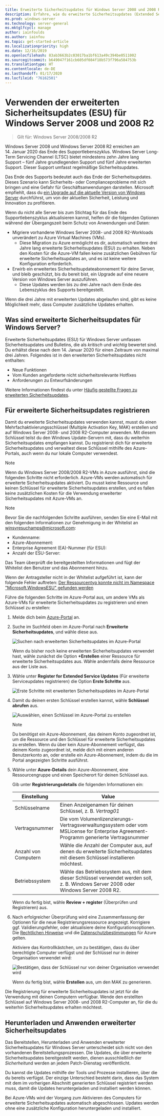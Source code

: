 ```yaml
---
title: Erweiterte Sicherheitsupdates für Windows Server 2008 und 2008 R2
description: Erfahre, wie du erweiterte Sicherheitsupdates (Extended Security Updates, ESU) für Windows Server 2008 und 2008 R2 nach dem Ende des Supportlebenszyklus verwenden kannst.
ms.prod: windows-server
ms.technology: server-general
ms.mktglfcycl: manage
author: iainfoulds
ms.author: iainfou
ms.topic: get-started-article
ms.localizationpriority: high
ms.date: 12/16/2019
ms.openlocfilehash: 83ab3663b2c03017ba1bf613a49c394be0511002
ms.sourcegitcommit: b649047f161cb605df084f18b573f796a584753b
ms.translationtype: HT
ms.contentlocale: de-DE
ms.lasthandoff: 01/17/2020
ms.locfileid: "76162501"
---
```

# <a name="how-to-use-windows-server-2008-and-2008-r2-extended-security-updates-esu"></a>Verwenden der erweiterten Sicherheitsupdates (ESU) für Windows Server 2008 und 2008 R2

>Gilt für: Windows Server 2008/2008 R2

Windows Server 2008 und Windows Server 2008 R2 erreichen am 14. Januar 2020 das Ende des Supportlebenszyklus. Windows Server Long-Term Servicing Channel (LTSC) bietet mindestens zehn Jahre lang Support – fünf Jahre grundlegenden Support und fünf Jahre erweiterten Support. Dieser Support umfasst regelmäßige Sicherheitsupdates.

Das Ende des Supports bedeutet auch das Ende der Sicherheitsupdates. Dieses Szenario kann Sicherheits- oder Complianceprobleme mit sich bringen und eine Gefahr für Geschäftsanwendungen darstellen. Microsoft empfiehlt, dass du [ein Upgrade auf die aktuelle Version von Windows Server](modernize-windows-server-2008.md) durchführst, um von der aktuellen Sicherheit, Leistung und Innovation zu profitieren.

Wenn du nicht alle Server bis zum Stichtag für das Ende des Supportlebenszyklus aktualisieren kannst, helfen dir die folgenden Optionen während der Übergangszeit beim Schutz von Anwendungen und Daten:

* Migriere vorhandene Windows Server 2008- und 2008 R2-Workloads unverändert zu Azure Virtual Machines (VMs).
    * Diese Migration zu Azure ermöglicht es dir, automatisch weitere drei Jahre lang erweiterte Sicherheitsupdates (ESU) zu erhalten. Neben den Kosten für die Azure-VM fallen keine zusätzlichen Gebühren für erweiterte Sicherheitsupdates an, und es ist keine weitere Konfiguration erforderlich.
* Erwirb ein erweitertes Sicherheitsupdateabonnement für deine Server, und bleib geschützt, bis du bereit bist, ein Upgrade auf eine neuere Version von Windows Server auszuführen.
    * Diese Updates werden bis zu drei Jahre nach dem Ende des Lebenszyklus des Supports bereitgestellt.

Wenn die drei Jahre mit erweiterten Updates abgelaufen sind, gibt es keine Möglichkeit mehr, dass Computer zusätzliche Updates erhalten.

## <a name="what-are-extended-security-updates-for-windows-server"></a>Was sind erweiterte Sicherheitsupdates für Windows Server?

Erweiterte Sicherheitsupdates (ESU) für Windows Server umfassen Sicherheitsupdates und Bulletins, die als *kritisch* und *wichtig* bewertet sind. Du erhältst diese nach dem 14. Januar 2020 für einen Zeitraum von maximal drei Jahren. Folgendes ist in den erweiterten Sicherheitsupdates nicht enthalten:

* Neue Funktionen
* Vom Kunden angeforderte nicht sicherheitsrelevante Hotfixes
* Anforderungen zu Entwurfsänderungen

Weitere Informationen findest du unter [Häufig gestellte Fragen zu erweiterten Sicherheitsupdates](https://www.microsoft.com/cloud-platform/extended-security-updates).

## <a name="register-for-extended-security-updates"></a>Für erweiterte Sicherheitsupdates registrieren

Damit du erweiterte Sicherheitsupdates verwenden kannst, musst du einen Mehrfachaktivierungsschlüssel (Multiple Activation Key, MAK) erstellen und auf Windows Server 2008- und 2008 R2-Computer anwenden. Mit diesem Schlüssel teilst du den Windows Update-Servern mit, dass du weiterhin Sicherheitsupdates empfangen kannst. Du registrierst dich für erweiterte Sicherheitsupdates und verwaltest diese Schlüssel mithilfe des Azure-Portals, auch wenn du nur lokale Computer verwendest.

> [!NOTE]
> Wenn du Windows Server 2008/2008 R2-VMs in Azure ausführst, sind die folgenden Schritte nicht erforderlich. Azure-VMs werden automatisch für erweiterte Sicherheitsupdates aktiviert. Du musst keine Ressource und keinen Schlüssel für erweiterte Sicherheitsupdates erstellen, und es fallen keine zusätzlichen Kosten für die Verwendung erweiterter Sicherheitsupdates mit Azure-VMs an.

> [!NOTE]
> Bevor Sie die nachfolgenden Schritte ausführen, senden Sie eine E-Mail mit den folgenden Informationen zur Genehmigung in der Whitelist an [winsvresuchamps@microsoft.com](mailto:winsvresuchamps@microsoft.com):
> * Kundenname:
> * Azure-Abonnement:
> * Enterprise Agreement (EA)-Nummer (für ESU):
> * Anzahl der ESU-Server:
> 
> Das Team überprüft die bereitgestellten Informationen und fügt der Whitelist den Benutzer und das Abonnement hinzu.
> 
> Wenn der Antragsteller nicht in der Whitelist aufgeführt ist, kann der folgende Fehler auftreten: [Der Ressourcentyp konnte nicht im Namespace "Microsoft.WindowsESU" gefunden werden](https://social.msdn.microsoft.com/Forums/office/94b16a89-3149-43da-865d-abf7dba7b977/the-resource-type-could-not-be-found-in-the-namespace-microsoftwindowsesu-for-api-version)

Führe die folgenden Schritte im Azure-Portal aus, um andere VMs als Azure-VMs für erweiterte Sicherheitsupdates zu registrieren und einen Schlüssel zu erstellen:

1. Melde dich beim [Azure-Portal](https://portal.azure.com/) an.
1. Suche im Suchfeld oben im Azure-Portal nach **Erweiterte Sicherheitsupdates**, und wähle diese aus.

    ![Suchen nach erweiterten Sicherheitsupdates im Azure-Portal](media/extended-security-updates/esu-portal-search.png)

    Wenn du bisher noch keine erweiterten Sicherheitsupdates verwendet hast, wähle zunächst die Option **+Erstellen** einer Ressource für erweiterte Sicherheitsupdates aus. Wähle andernfalls deine Ressource aus der Liste aus.

1. Wähle unter **Register for Extended Service Updates** (Für erweiterte Serviceupdates registrieren) die Option **Erste Schritte** aus.

    ![Erste Schritte mit erweiterten Sicherheitsupdates im Azure-Portal](media/extended-security-updates/get-started-with-esu.png)

1. Damit du deinen ersten Schlüssel erstellen kannst, wähle **Schlüssel abrufen** aus.

    ![Auswählen, einen Schlüssel im Azure-Portal zu erstellen](media/extended-security-updates/get-key.png)

    > [!NOTE]
    > Du benötigst ein Azure-Abonnement, das deinem Konto zugeordnet ist, um die Ressource und den Schlüssel für erweiterte Sicherheitsupdates zu erstellen. Wenn du über kein Azure-Abonnement verfügst, das deinem Konto zugeordnet ist, melde dich mit einem anderen Benutzerkonto an, oder erstelle ein Azure-Abonnement, indem du die im Portal angezeigten Schritte ausführst.

1. Wähle unter **Azure-Details** dein Azure-Abonnement, eine Ressourcengruppe und einen Speicherort für deinen Schlüssel aus.

    Gib unter **Registrierungsdetails** die folgenden Informationen ein:

    | Einstellung             | Value |
    |---------------------|-------|
    | Schlüsselname            | Einen Anzeigenamen für deinen Schlüssel, z. B. *Vertrag01* |
    | Vertragsnummer    | Die vom Volumenlizenzierungs-Vertragsverwaltungssystem oder vom MSLicense for Enterprise Agreement-Programm generierte Vertragsnummer |
    | Anzahl von Computern | Wähle die Anzahl der Computer aus, auf denen du erweiterte Sicherheitsupdates mit diesem Schlüssel installieren möchtest. |
    | Betriebssystem    | Wähle das Betriebssystem aus, mit dem dieser Schlüssel verwendet werden soll, z. B. Windows Server 2008 oder Windows Server 2008 R2. |

    Wenn du fertig bist, wähle **Review + register** (Überprüfen und Registrieren) aus.

1. Nach erfolgreicher Überprüfung wird eine Zusammenfassung der Optionen für die neue Registrierungsressource angezeigt. Korrigiere ggf. Validierungsfehler, oder aktualisiere deine Konfigurationsoptionen. Die [Rechtlichen Hinweise](https://azure.microsoft.com/support/legal/) und die [Datenschutzbestimmungen](https://privacy.microsoft.com/privacystatement) für Azure gelten.

    Aktiviere das Kontrollkästchen, um zu bestätigen, dass du über berechtigte Computer verfügst und der Schlüssel nur in deiner Organisation verwendet wird:

    ![Bestätigen, dass der Schlüssel nur von deiner Organisation verwendet wird](media/extended-security-updates/confirm-key-usage.png)

    Wenn du fertig bist, wähle **Erstellen** aus, um den MAK zu generieren.

Die Registrierung für erweiterte Sicherheitsupdates ist jetzt für die Verwendung mit deinen Computern verfügbar. Wende den erstellten Schlüssel auf Windows Server 2008- und 2008 R2-Computer an, für die du weiterhin Sicherheitsupdates erhalten möchtest.

## <a name="download-and-apply-extended-security-updates"></a>Herunterladen und Anwenden erweiterter Sicherheitsupdates

Das Bereitstellen, Herunterladen und Anwenden erweiterter Sicherheitsupdates für Windows Server unterscheidet sich nicht von den vorhandenen Bereitstellungsprozessen. Die Updates, die über erweiterte Sicherheitsupdates bereitgestellt werden, dienen ausschließlich der *Sicherheit*und werden an jedem Patch-Dienstag veröffentlicht.

Du kannst die Updates mithilfe der Tools und Prozesse installieren, über die du bereits verfügst. Der einzige Unterschied besteht darin, dass das System mit dem im vorherigen Abschnitt generierten Schlüssel registriert werden muss, damit die Updates heruntergeladen und installiert werden können.

Bei Azure-VMs wird der Vorgang zum Aktivieren des Computers für erweiterte Sicherheitsupdates automatisch abgeschlossen. Updates werden ohne eine zusätzliche Konfiguration heruntergeladen und installiert.
